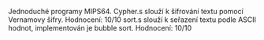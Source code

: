 Jednoduché programy MIPS64. 
Cypher.s slouží k šifrování textu pomocí Vernamovy šifry. Hodnocení: 10/10
sort.s slouží k seřazení textu podle ASCII hodnot, implementován je bubble sort. Hodnocení: 10/10